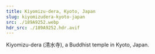 ```yaml
---
title: Kiyomizu-dera, Kyoto, Japan
slug: kiyomizudera-kyoto-japan
src: ./189A9252.webp
hdr_src: ./189A9252.hdr.avif
---
```


Kiyomizu-dera (清水寺), a Buddhist temple in Kyoto, Japan.
